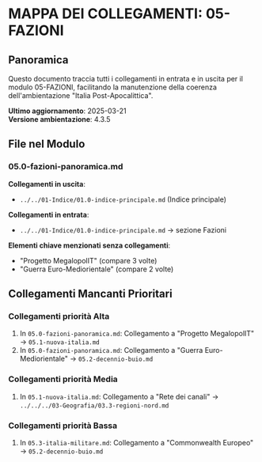 # MAPPA DEI COLLEGAMENTI: 05-FAZIONI

## Panoramica
Questo documento traccia tutti i collegamenti in entrata e in uscita per il modulo 05-FAZIONI, facilitando la manutenzione della coerenza dell'ambientazione "Italia Post-Apocalittica".

**Ultimo aggiornamento**: 2025-03-21  
**Versione ambientazione**: 4.3.5

## File nel Modulo

### 05.0-fazioni-panoramica.md
**Collegamenti in uscita**:
- `../../01-Indice/01.0-indice-principale.md` (Indice principale)

**Collegamenti in entrata**:
- `../../01-Indice/01.0-indice-principale.md` → sezione Fazioni

**Elementi chiave menzionati senza collegamenti**:
- "Progetto MegalopolIT" (compare 3 volte)
- "Guerra Euro-Mediorientale" (compare 2 volte)

## Collegamenti Mancanti Prioritari

### Collegamenti priorità Alta
1. In `05.0-fazioni-panoramica.md`: Collegamento a "Progetto MegalopolIT" -> `05.1-nuova-italia.md`
2. In `05.0-fazioni-panoramica.md`: Collegamento a "Guerra Euro-Mediorientale" -> `05.2-decennio-buio.md`

### Collegamenti priorità Media
1. In `05.1-nuova-italia.md`: Collegamento a "Rete dei canali" -> `../../../03-Geografia/03.3-regioni-nord.md`

### Collegamenti priorità Bassa
1. In `05.3-italia-militare.md`: Collegamento a "Commonwealth Europeo" -> `05.2-decennio-buio.md`
